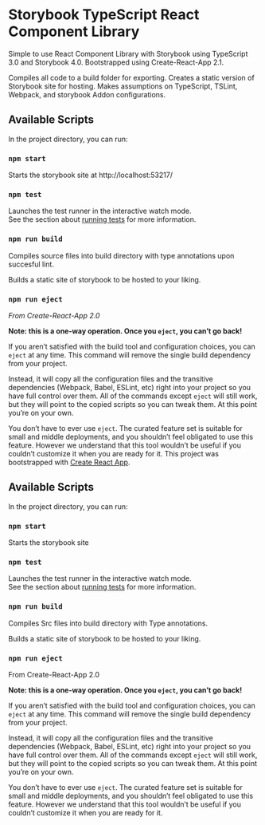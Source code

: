
# Storybook TypeScript React Component Library

Simple to use React Component Library with Storybook using TypeScript 3.0 and Storybook 4.0. Bootstrapped using Create-React-App 2.1.

Compiles all code to a build folder for exporting. Creates a static version of Storybook site for hosting. Makes assumptions on TypeScript, TSLint, Webpack, and storybook Addon configurations.


## Available Scripts

In the project directory, you can run:

### `npm start`

Starts the storybook site at http://localhost:53217/

### `npm test`

Launches the test runner in the interactive watch mode.<br>
See the section about [running tests](https://facebook.github.io/create-react-app/docs/running-tests) for more information.

### `npm run build`

Compiles source files into build directory with type annotations upon succesful lint.

Builds a static site of storybook to be hosted to your liking.

### `npm run eject`

*From Create-React-App 2.0*

**Note: this is a one-way operation. Once you `eject`, you can’t go back!**

If you aren’t satisfied with the build tool and configuration choices, you can `eject` at any time. This command will remove the single build dependency from your project.

Instead, it will copy all the configuration files and the transitive dependencies (Webpack, Babel, ESLint, etc) right into your project so you have full control over them. All of the commands except `eject` will still work, but they will point to the copied scripts so you can tweak them. At this point you’re on your own.

You don’t have to ever use `eject`. The curated feature set is suitable for small and middle deployments, and you shouldn’t feel obligated to use this feature. However we understand that this tool wouldn’t be useful if you couldn’t customize it when you are ready for it.
This project was bootstrapped with [Create React App](https://github.com/facebook/create-react-app).

## Available Scripts

In the project directory, you can run:

### `npm start`

Starts the storybook site

### `npm test`

Launches the test runner in the interactive watch mode.<br>
See the section about [running tests](https://facebook.github.io/create-react-app/docs/running-tests) for more information.

### `npm run build`

Compiles Src files into build directory with Type annotations.

Builds a static site of storybook to be hosted to your liking.

### `npm run eject`

From Create-React-App 2.0

**Note: this is a one-way operation. Once you `eject`, you can’t go back!**

If you aren’t satisfied with the build tool and configuration choices, you can `eject` at any time. This command will remove the single build dependency from your project.

Instead, it will copy all the configuration files and the transitive dependencies (Webpack, Babel, ESLint, etc) right into your project so you have full control over them. All of the commands except `eject` will still work, but they will point to the copied scripts so you can tweak them. At this point you’re on your own.

You don’t have to ever use `eject`. The curated feature set is suitable for small and middle deployments, and you shouldn’t feel obligated to use this feature. However we understand that this tool wouldn’t be useful if you couldn’t customize it when you are ready for it.
